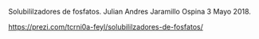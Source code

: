 Solubililzadores de fosfatos. Julian Andres Jaramillo Ospina 3 Mayo 2018.

https://prezi.com/tcrni0a-feyl/solubililzadores-de-fosfatos/
